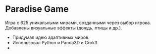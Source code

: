 # Paradise Game
Игра с 625 уникальными мирами, созданными через выбор игрока. Добавлены визуальные эффекты (дождь, птицы и др.).

- Придумал идею адаптивных миров.
- Использовал Python и Panda3D и Grok3
- 

